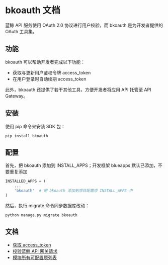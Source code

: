 # bkoauth 文档

蓝鲸 API 服务使用 OAuth 2.0 协议进行用户校验，而 bkoauth 是为开发者提供的 OAuth 工具集。

## 功能

bkoauth 可以帮助开发者完成以下功能：

- 获取与更新用户鉴权令牌 access_token
- 在用户登录时自动续期 access_token

此外，bkoauth 还提供了若干其他工具，方便开发者将应用 API 托管至 API Gateway。

## 安装

使用 pip 命令来安装 SDK 包：

```shell
pip install bkoauth
```

## 配置

首先，把 bkoauth 添加到 INSTALL_APPS；开发框架 blueapps 默认已添加，不要重复添加

```python
INSTALLED_APPS = (
    ...
    'bkoauth'  # 把 bkoauth 添加到项目配置项 INSTALL_APPS 中
)
```

然后，执行 migrate 命令同步数据库改动：

```shell
python manage.py migrate bkoauth
```

## 文档

- [获取 access_token](access_token.md)
- [校验蓝鲸 API 网关请求](apigw.md)
- [模块所有可配置项列表](ref_configurations.md)
